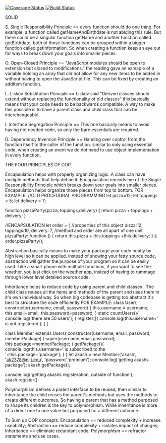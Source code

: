 [![Coverage Status](https://coveralls.io/repos/github/ak2378/OOP-principles-using-JavaScript/badge.svg?branch=main)](https://coveralls.io/github/ak2378/OOP-principles-using-JavaScript?branch=main)
[![Build Status](https://travis-ci.com/ak2378/OOP-principles-using-JavaScript.svg?branch=main)](https://travis-ci.com/ak2378/OOP-principles-using-JavaScript)

SOLID

S. Single Responsibility Principle == every function should do one thing. For example, a function called getNameAndBirthdate is not abiding this rule. But there could be a singular function getName and another function called getBirthdate, both of those functions can be grouped within a bigger function called getInformation. So when creating a function keep an eye out for ways to break down your goals into smaller pieces.

O. Open-Closed Principle == "JavaScript modules should be open to extension but closed to modifications." the reading gave an exmaple of a variable holding an array that did not allow for any new items to be added in without having to open the JavaScript file. This can be fixed by creating an addItem function.

L. Liskov Substitution Principle == Liskov said "Derived classes should extend without replacing the functionality of old classes" this basically means that your code needs to be backwards compatible. A way to make this possible is to have a parent class and child class that can be interchangeable.

I. Interface Segregation Principle == This one basically means to avoid having not needed code, so only the bare essentials are required.

D. Dependency Inversion Principle == Handing over control from the function itself to the caller of the function. similar to only using essential code, when creating an event we do not need to use object implementation in every function.

THE FOUR PRINCIPLES OF OOP

Encapsulation helps with properly organizing logic. A class can have multiple methods that help define it. Encapsulation reminds me of the Single Responsibility Principle which breaks down your goals into smaller pieces. Encapsulation helps organize those pieces from top to bottom.
FOR EXAMPLE:
//OLD PROCEDURAL PROGRAMMING
let pizza=12;
let toppings = 5;
let delivery = 7;

function pizzaParty(pizza, toppings,delivery) {
return  pizza + toppings + delivery;
}

//ENCAPSULATION
let order = {
//properties of this object
pizza:12,
toppings:10,
delivery: 7,
//method and order are all apart of one unit
pizzaParty: function () {
return this.pizza + this.toppings +this.delivery;
}
};
order.pizzaParty();

Abstraction basically means to make your package your code neatly by high level so it can be applied. instead of showing your fatty source code, abstraction will gather the purpose of your program so it can be easily used. Like a smart phone with multiple functions, if you want to see the weather, you just click on the weather app, instead of having to rummage through lower level detailed source code.

Inheritance helps to reduce code by using parent and child classes . The child class reuses all the items and methods of the parent and uses them in it's own individual way. So when big codebase is getting too abstract it's best to structure the code efficiently
FOR EXAMPLE:
class User{
constructor(username, email, password) {
this.username = username;
this.email=email;
this.password=password;
}
static countUsers(){
console.log('there are 50 users');
}
register(){
console.log(this.username+' is not registered');
}
}

class Member extends Users{
constructor(username, email, password, memberPackage) {
super(username,email,password);
this.package=memberPackage;
}
getPackage(){
console.log(this.username+' is subscribed to the '+this.package+'package');
}
}
let akash = new Member('akash', 'ak2378@njit.edu', 'password','premium');
console.log('getting akashs package');
akash.getPackage();

console.log('getting akashs registeration, outside of function');
akash.register();

Polymorphism defines a parent interface to be reused, then similar to inheritance the child reuses the parent's methods but uses the methods to create different outcomes. So having a parent that has a method purposed to shape its children is the key to polymorphism. While inheritance is more of a direct one to one value but purposed for a different outcome.

To Sum up OOP concepts: Encapsulation == reduced complexity + increase useability; Abstraction == reduce complexity + isolates impact of changes; Inheritance == eliminate redundant code; Polymorphism == refractor statements and use cases.